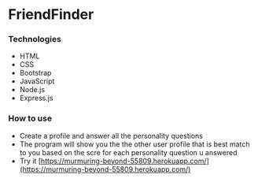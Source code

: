 # FriendFinder

### Technologies
* HTML
* CSS
* Bootstrap
* JavaScript
* Node.js
* Express.js

### How to use
* Create a profile and answer all the personality questions
* The program will show you the the other user profile that is best match to you based on the scre for each personality question u answered
* Try it [https://murmuring-beyond-55809.herokuapp.com/](https://murmuring-beyond-55809.herokuapp.com/)
